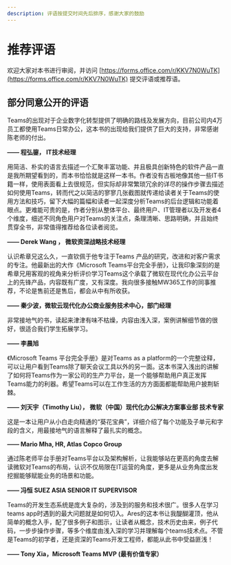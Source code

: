 ```yaml
---
description: 评语按提交时间先后排序，感谢大家的鼓励
---
```


# 推荐评语

欢迎大家对本书进行审阅，并访问 [https://forms.office.com/r/KKV7N0WuTK](https://forms.office.com/r/KKV7N0WuTK) 提交评语或推荐语。

## 部分同意公开的评语

Teams的出现对于企业数字化转型提供了明确的路线及发展方向，目前公司内4万员工都使用Teams日常办公，这本书的出现给我们提供了巨大的支持，非常感谢陈老师的付出。

**—— 程弘鋆， IT技术经理**

用简洁、朴实的语言去描述一个汇聚丰富功能、并且极具创新特色的软件产品一直是我所期望看到的，而本书恰恰就是这样一本书。作者没有古板地像其他一些IT书籍一样，使用表面看上去很规范，但实际却非常繁琐冗余的详尽的操作步骤去描述如何使用Teams，转而代之以简洁的寥寥几张截图就传递给读者关于Teams的使用方法和技巧，留下大幅的篇幅和读者一起深度分析Teams的后台逻辑和功能着眼点。更难能可贵的是，作者分别从整体平台、最终用户、IT管理者以及开发者4个维度，细述不同角色用户对Teams的关注点，条理清晰、思路明确，并且始终贯穿全书，非常值得推荐给各位读者阅览。

**——  Derek Wang ， 微软资深战略技术经理**

认识希章兄这么久，一直钦佩于他专注于Teams 产品的研究，改进和对客户需求的专注。他最新出的大作《Microsoft Teams平台完全手册》，让我印象深刻的是希章兄用客观的视角来分析评价学习Teams这个承载了微软在现代化办公云平台上的先锋产品，内容既有广度，又有深度。我向很多接触MW365工作的同事推荐，不论是售前还是售后，都会从中有所收获。

**—— 秦少波，微软云现代化办公商业服务技术中心，部门经理**

非常接地气的书，读起来津津有味不枯燥，内容由浅入深，案例讲解细节做的很好，很适合我们学生拓展学习。

**—— 李晨旭**

《Microsoft Teams 平台完全手册》是对Teams as a platform的一个完整诠释，可以让用户看到Teams除了聊天会议工具以外的另一面。这本书深入浅出的讲解了如何将Teams作为一家公司的生产力平台，是一个能够帮助用户真正发挥Teams能力的利器。希望Teams可以在工作生活的方方面面都能帮助用户披荆斩棘。

**—— 刘天宇（Timothy Liu）， 微软（中国）现代化办公解决方案事业部 技术专家**

这是一本让用户从小白走向精通的“葵花宝典”，详细介绍了每个功能及子单元和字段的含义，用最接地气的语言解释了最扎实的概念。

**—— Mario Mha, HR, Atlas Copco Group**

通过陈老师平台手册对Teams平台以及架构解析，让我能够站在更高的角度去解读微软对Teams的布局，认识不仅局限在IT运营的角度，更多是从业务角度出发挖掘能够赋能业务的场景和功能。

**—— 冯恒 SUEZ ASIA SENIOR IT SUPERVISOR**

Teams的开发生态系统是庞大复杂的，涉及到的服务和技术很广。很多人在学习teams app时遇到的最大问题就是如何切入。Ares的这本书让我醍醐灌顶，他从简单的概念入手，配了很多例子和图示，让读者从概念，技术历史由来，例子代码，一步步操作步骤，等多个维度由浅入深的学习并理解每个teams技术点。不管是Teams的初学者，还是资深的Teams开发工程师，都能从此书中受益匪浅！

**—— Tony Xia，Microsoft Teams MVP \(最有价值专家）**

